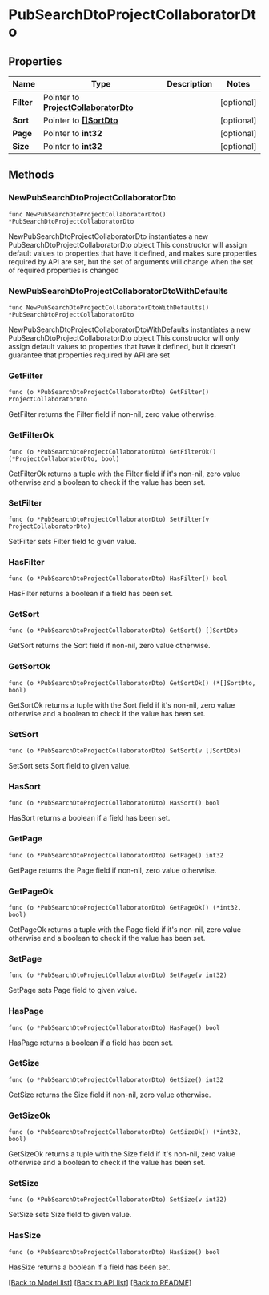 # PubSearchDtoProjectCollaboratorDto

## Properties

Name | Type | Description | Notes
------------ | ------------- | ------------- | -------------
**Filter** | Pointer to [**ProjectCollaboratorDto**](ProjectCollaboratorDto.md) |  | [optional] 
**Sort** | Pointer to [**[]SortDto**](SortDto.md) |  | [optional] 
**Page** | Pointer to **int32** |  | [optional] 
**Size** | Pointer to **int32** |  | [optional] 

## Methods

### NewPubSearchDtoProjectCollaboratorDto

`func NewPubSearchDtoProjectCollaboratorDto() *PubSearchDtoProjectCollaboratorDto`

NewPubSearchDtoProjectCollaboratorDto instantiates a new PubSearchDtoProjectCollaboratorDto object
This constructor will assign default values to properties that have it defined,
and makes sure properties required by API are set, but the set of arguments
will change when the set of required properties is changed

### NewPubSearchDtoProjectCollaboratorDtoWithDefaults

`func NewPubSearchDtoProjectCollaboratorDtoWithDefaults() *PubSearchDtoProjectCollaboratorDto`

NewPubSearchDtoProjectCollaboratorDtoWithDefaults instantiates a new PubSearchDtoProjectCollaboratorDto object
This constructor will only assign default values to properties that have it defined,
but it doesn't guarantee that properties required by API are set

### GetFilter

`func (o *PubSearchDtoProjectCollaboratorDto) GetFilter() ProjectCollaboratorDto`

GetFilter returns the Filter field if non-nil, zero value otherwise.

### GetFilterOk

`func (o *PubSearchDtoProjectCollaboratorDto) GetFilterOk() (*ProjectCollaboratorDto, bool)`

GetFilterOk returns a tuple with the Filter field if it's non-nil, zero value otherwise
and a boolean to check if the value has been set.

### SetFilter

`func (o *PubSearchDtoProjectCollaboratorDto) SetFilter(v ProjectCollaboratorDto)`

SetFilter sets Filter field to given value.

### HasFilter

`func (o *PubSearchDtoProjectCollaboratorDto) HasFilter() bool`

HasFilter returns a boolean if a field has been set.

### GetSort

`func (o *PubSearchDtoProjectCollaboratorDto) GetSort() []SortDto`

GetSort returns the Sort field if non-nil, zero value otherwise.

### GetSortOk

`func (o *PubSearchDtoProjectCollaboratorDto) GetSortOk() (*[]SortDto, bool)`

GetSortOk returns a tuple with the Sort field if it's non-nil, zero value otherwise
and a boolean to check if the value has been set.

### SetSort

`func (o *PubSearchDtoProjectCollaboratorDto) SetSort(v []SortDto)`

SetSort sets Sort field to given value.

### HasSort

`func (o *PubSearchDtoProjectCollaboratorDto) HasSort() bool`

HasSort returns a boolean if a field has been set.

### GetPage

`func (o *PubSearchDtoProjectCollaboratorDto) GetPage() int32`

GetPage returns the Page field if non-nil, zero value otherwise.

### GetPageOk

`func (o *PubSearchDtoProjectCollaboratorDto) GetPageOk() (*int32, bool)`

GetPageOk returns a tuple with the Page field if it's non-nil, zero value otherwise
and a boolean to check if the value has been set.

### SetPage

`func (o *PubSearchDtoProjectCollaboratorDto) SetPage(v int32)`

SetPage sets Page field to given value.

### HasPage

`func (o *PubSearchDtoProjectCollaboratorDto) HasPage() bool`

HasPage returns a boolean if a field has been set.

### GetSize

`func (o *PubSearchDtoProjectCollaboratorDto) GetSize() int32`

GetSize returns the Size field if non-nil, zero value otherwise.

### GetSizeOk

`func (o *PubSearchDtoProjectCollaboratorDto) GetSizeOk() (*int32, bool)`

GetSizeOk returns a tuple with the Size field if it's non-nil, zero value otherwise
and a boolean to check if the value has been set.

### SetSize

`func (o *PubSearchDtoProjectCollaboratorDto) SetSize(v int32)`

SetSize sets Size field to given value.

### HasSize

`func (o *PubSearchDtoProjectCollaboratorDto) HasSize() bool`

HasSize returns a boolean if a field has been set.


[[Back to Model list]](../README.md#documentation-for-models) [[Back to API list]](../README.md#documentation-for-api-endpoints) [[Back to README]](../README.md)


